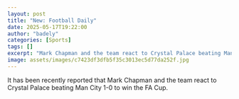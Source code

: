 ```yaml
---
layout: post
title: "New: Football Daily"
date: 2025-05-17T19:22:00
author: "badely"
categories: [Sports]
tags: []
excerpt: "Mark Chapman and the team react to Crystal Palace beating Man City 1-0 to win the FA Cup."
image: assets/images/c7423df3dfb5f35c3013ec5d77da252f.jpg
---
```


It has been recently reported that Mark Chapman and the team react to Crystal Palace beating Man City 1-0 to win the FA Cup.

